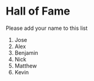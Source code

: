 # Hall of Fame
Please add your name to this list

1. Jose
2. Alex
3. Benjamin
4. Nick
5. Matthew
6. Kevin
